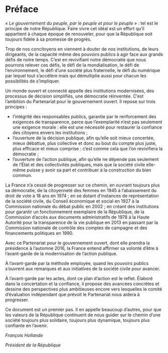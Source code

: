 # Préface

_« Le gouvernement du peuple, par le peuple et pour le peuple »_ : tel est le principe de notre
République. Faire vivre cet idéal est un effort qu’il appartient à chaque époque de
renouveler, pour que la République soit toujours fidèle à sa promesse de progrès.

Trop de nos concitoyens en viennent à douter de nos institutions, de leurs dirigeants, de la
capacité même des pouvoirs publics à agir face aux grands défis de notre temps. C’est en
revivifiant notre démocratie que nous pourrons relever ces défis, le défi de la mondialisation,
le défi de l’environnement, le défi d’une société plus fraternelle, le défi du numérique par
lequel tout s’accélère mais qui démultiplie aussi pour chacun les possibilités de s’impliquer.

Un monde ouvert et connecté appelle des institutions modernisées, des processus de
décision simplifiés, une démocratie réinventée. C’est l’ambition du Partenariat pour le
gouvernement ouvert. Il repose sur trois principes :

- l’intégrité des responsables publics, garantie par le renforcement des exigences de
  transparence, parce que l’exemplarité n’est pas seulement une exigence morale :
  elle est une nécessité pour restaurer la confiance des citoyens envers les institutions ;
- l’ouverture de la décision publique, afin qu’elle soit mieux concertée, mieux
  débattue, plus collective et donc au bout du compte plus juste, plus efficace et
  mieux comprise : c’est comme cela que l’on revivifiera la démocratie ;
- l’ouverture de l’action publique, afin qu’elle ne dépende pas seulement de l’État et
  des collectivités publiques, mais que la société civile elle-même puisse y avoir sa part
  et contribuer à la construction du bien commun.

La France n’a cessé de progresser sur ce chemin, en ouvrant toujours plus sa démocratie, de
la citoyenneté des femmes en 1945 à l’abaissement du droit de vote à 18 ans en 1974 ; en se
dotant d’instances de représentation de la société civile, du Conseil économique et social
en 1927 à la Commission nationale du débat public en 2002 ; en créant des institutions pour
garantir un fonctionnement exemplaire de la République, de la Commission d’accès aux
documents administratifs de 1978 à la Haute Autorité pour la transparence de la vie publique
en 2013 en passant par la Commission nationale de contrôle des comptes de campagne et
des financements politiques en 1990.

Avec ce Partenariat pour le gouvernement ouvert, dont elle prendra la présidence à
l’automne 2016, la France entend affirmer sa volonté d’être à l’avant-garde de la
modernisation de l’action publique.

À l’avant-garde par la méthode employée, quand les pouvoirs publics s’ouvrent aux
remarques et aux initiatives de la société civile pour avancer.

À l’avant-garde par les actes, dont ce plan d’action est le reflet. Élaboré dans la
concertation et la confiance, il propose des avancées concrètes et dessine des perspectives
plus ambitieuses encore vers lesquelles le comité d’évaluation indépendant que prévoit le
Partenariat nous aidera à progresser.

Ce document est un premier pas. Il en appelle beaucoup d’autres, pour que les valeurs de la
République continuent de nous guider sur le chemin d’une société toujours plus solidaire,
toujours plus dynamique, toujours plus confiante en l’avenir.

_François Hollande_

_Président de la République_
